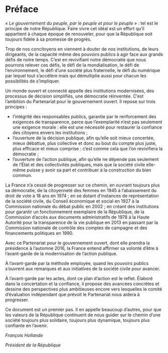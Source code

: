 # Préface

_« Le gouvernement du peuple, par le peuple et pour le peuple »_ : tel est le principe de notre
République. Faire vivre cet idéal est un effort qu’il appartient à chaque époque de
renouveler, pour que la République soit toujours fidèle à sa promesse de progrès.

Trop de nos concitoyens en viennent à douter de nos institutions, de leurs dirigeants, de la
capacité même des pouvoirs publics à agir face aux grands défis de notre temps. C’est en
revivifiant notre démocratie que nous pourrons relever ces défis, le défi de la mondialisation,
le défi de l’environnement, le défi d’une société plus fraternelle, le défi du numérique par
lequel tout s’accélère mais qui démultiplie aussi pour chacun les possibilités de s’impliquer.

Un monde ouvert et connecté appelle des institutions modernisées, des processus de
décision simplifiés, une démocratie réinventée. C’est l’ambition du Partenariat pour le
gouvernement ouvert. Il repose sur trois principes :

- l’intégrité des responsables publics, garantie par le renforcement des exigences de
  transparence, parce que l’exemplarité n’est pas seulement une exigence morale :
  elle est une nécessité pour restaurer la confiance des citoyens envers les institutions ;
- l’ouverture de la décision publique, afin qu’elle soit mieux concertée, mieux
  débattue, plus collective et donc au bout du compte plus juste, plus efficace et
  mieux comprise : c’est comme cela que l’on revivifiera la démocratie ;
- l’ouverture de l’action publique, afin qu’elle ne dépende pas seulement de l’État et
  des collectivités publiques, mais que la société civile elle-même puisse y avoir sa part
  et contribuer à la construction du bien commun.

La France n’a cessé de progresser sur ce chemin, en ouvrant toujours plus sa démocratie, de
la citoyenneté des femmes en 1945 à l’abaissement du droit de vote à 18 ans en 1974 ; en se
dotant d’instances de représentation de la société civile, du Conseil économique et social
en 1927 à la Commission nationale du débat public en 2002 ; en créant des institutions pour
garantir un fonctionnement exemplaire de la République, de la Commission d’accès aux
documents administratifs de 1978 à la Haute Autorité pour la transparence de la vie publique
en 2013 en passant par la Commission nationale de contrôle des comptes de campagne et
des financements politiques en 1990.

Avec ce Partenariat pour le gouvernement ouvert, dont elle prendra la présidence à
l’automne 2016, la France entend affirmer sa volonté d’être à l’avant-garde de la
modernisation de l’action publique.

À l’avant-garde par la méthode employée, quand les pouvoirs publics s’ouvrent aux
remarques et aux initiatives de la société civile pour avancer.

À l’avant-garde par les actes, dont ce plan d’action est le reflet. Élaboré dans la
concertation et la confiance, il propose des avancées concrètes et dessine des perspectives
plus ambitieuses encore vers lesquelles le comité d’évaluation indépendant que prévoit le
Partenariat nous aidera à progresser.

Ce document est un premier pas. Il en appelle beaucoup d’autres, pour que les valeurs de la
République continuent de nous guider sur le chemin d’une société toujours plus solidaire,
toujours plus dynamique, toujours plus confiante en l’avenir.

_François Hollande_

_Président de la République_
